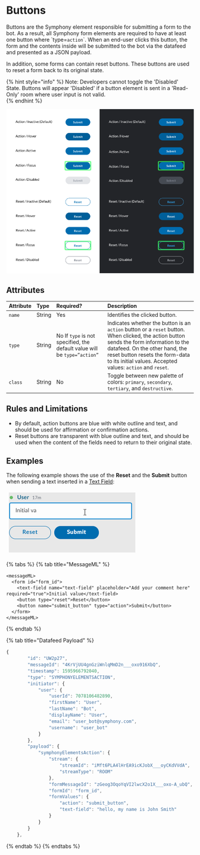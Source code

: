 # Buttons

Buttons are the Symphony element responsible for submitting a form to the bot. As a result, all Symphony form elements are required to have at least one button where \`type=`action`\`. When an end-user clicks this button, the form and the contents inside will be submitted to the bot via the datafeed and presented as a JSON payload.

In addition, some forms can contain reset buttons. These buttons are used to reset a form back to its original state.

{% hint style="info" %}
Note: Developers cannot toggle the 'Disabled' State.  Buttons will appear 'Disabled' if a button element is sent in a 'Read-Only' room where user input is not valid.   
{% endhint %}

![](../../../.gitbook/assets/e31e35d-buttons-1.png)

## Attributes

| Attribute | Type | Required? | Description |
| :--- | :--- | :--- | :--- |
| `name` | String | Yes | Identifies the clicked button. |
| `type` | String | No  If `type` is not specified, the default value will be `type=”action”` | Indicates whether the button is an `action` button or a `reset` button. When clicked, the action button sends the form information to the datafeed. On the other hand, the reset button resets the form-data to its initial values.  Accepted values: `action` and `reset`. |
| `class` | String | No | Toggle between new palette of colors: `primary`, `secondary`, `tertiary`, and `destructive`.   |

## Rules and Limitations

* By default, action buttons are blue with white outline and text, and should be used for affirmation or confirmation actions.
* Reset buttons are transparent with blue outline and text, and should be used when the content of the fields need to return to their original state.

## Examples

The following example shows the use of the **Reset** and the **Submit** button when sending a text inserted in a [Text Field](text-field.md):

![](../../../.gitbook/assets/ef5f06e-button-1.gif)

{% tabs %}
{% tab title="MessageML" %}
```markup
<messageML>
  <form id="form_id">
    <text-field name="text-field" placeholder="Add your comment here" required="true">Initial value</text-field>
    <button type="reset">Reset</button>
    <button name="submit_button" type="action">Submit</button>    
  </form>
</messageML>
```
{% endtab %}

{% tab title="Datafeed Payload" %}
```javascript
{
        "id": "UW2p27",
        "messageId": "4KrVjUU4gnGziWnlqMmD2n___oxo916XbQ",
        "timestamp": 1595966792040,
        "type": "SYMPHONYELEMENTSACTION",
        "initiator": {
            "user": {
                "userId": 7078106482890,
                "firstName": "User",
                "lastName": "Bot",
                "displayName": "User",
                "email": "user_bot@symphony.com",
                "username": "user_bot"
            }
        },
        "payload": {
            "symphonyElementsAction": {
                "stream": {
                    "streamId": "iMft6PLA4lHrEA9icKJobX___oyCKdVVdA",
                    "streamType": "ROOM"
                },
                "formMessageId": "zGeog3OqoYqVI2lwcX2o1X___oxo-A_ubQ",
                "formId": "form_id",
                "formValues": {
                    "action": "submit_button",
                    "text-field": "hello, my name is John Smith"
                }
            }
        }
    },
```
{% endtab %}
{% endtabs %}

